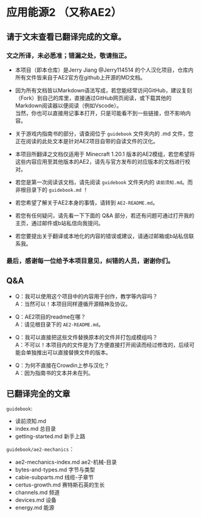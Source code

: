 # 应用能源2 （又称AE2）

## 请于文末查看已翻译完成的文章。
### 文之所译，未必悉准；错漏之处，敬请指正。

* 本项目（即本仓库）是Jerry Jiang @Jerry114514 的个人汉化项目，仓库内所有文件皆来自于AE2官方在github上开源的MD文档。  

* 因为所有文档皆以Markdown语法写成，若您能经常访问GitHub，建议复刻（Fork）到自己的库里，直接通过GitHub网页阅读，或下载其他的Markdown阅读器以便阅读（例如Vscode）。  
  当然，你也可以直接用记事本打开，只是可能看不到一些链接，但不影响内容。

* 关于游戏内指南书的部分，请查阅位于 `guidebook` 文件夹内的 .md 文件，您正在阅读的此处文本是针对AE2项目自带的自读文件的汉化。  

* 本项目所翻译之文档仅适用于 Minecraft 1.20.1 版本的AE2模组，若您希望将这些内容应用至其他版本的AE2，请先与官方发布的对应版本的文档进行校对。

* 若您是第一次阅读该文档，请先阅读 `guidebook` 文件夹内的 `读前须知.md`。而非根目录下的 `guidebook.md` ！

* 若您希望了解关于AE2本身的事情，请转到 `AE2-README.md`。

* 若您有任何疑问，请先看一下下面的 Q&A 部分，若还有问题可通过打开我的主页，通过邮件或b站私信向我提问。

* 若您要提出关于翻译或本地化的内容的错误或建议，请通过邮箱或b站私信联系我。

### 最后，感谢每一位给予本项目意见，纠错的人员，谢谢你们。

## Q&A

* Q：我可以使用这个项目中的内容用于创作，教学等内容吗？  
  A：当然可以！本项目同样遵循开源精神及协议。  

* Q：AE2项目的readme在哪？  
  A：请见根目录下的 `AE2-README.md`。

* Q：我可以直接把这些文件替换原本的文件并打包成模组吗？  
  A：不可以！本项目内的文件是为了方便直接打开阅读而经过修改的，后续可能会单独推出可以直接替换文件的版本。  

* Q：为何不直接在Crowdin上参与汉化？  
  A：因为指南书的文本并未在列。  

## 已翻译完全的文章

`guidebook`:
* 读前须知.md
* index.md  总目录  
* getting-started.md 新手上路  

`guidebook/ae2-mechanics`：
* ae2-mechanics-index.md ae2-机械-目录   
* bytes-and-types.md 字节与类型  
* cabie-subparts.md 线缆-子章节  
* certus-growth.md 赛特斯石英的生长  
* channels.md 频道  
* devices.md 设备  
* energy.md 能源
